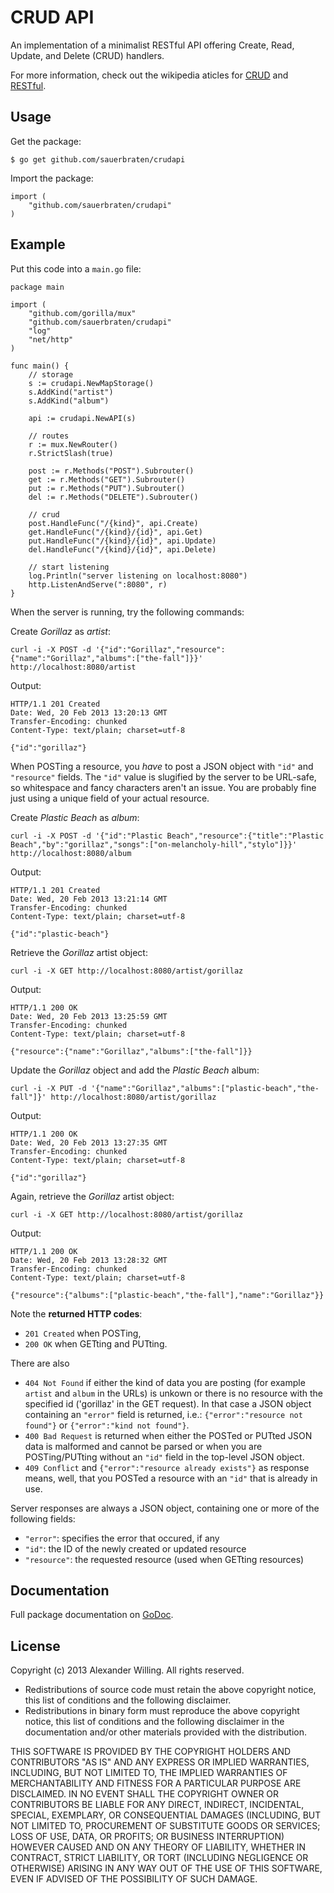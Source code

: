 # CRUD API

An implementation of a minimalist RESTful API offering Create, Read, Update, and Delete (CRUD) handlers.

For more information, check out the wikipedia aticles for [CRUD](http://en.wikipedia.org/wiki/Create,_read,_update_and_delete) and [RESTful](http://en.wikipedia.org/wiki/RESTful).

## Usage

Get the package:

	$ go get github.com/sauerbraten/crudapi

Import the package:

	import (
		"github.com/sauerbraten/crudapi"
	)

## Example

Put this code into a `main.go` file:

	package main

	import (
		"github.com/gorilla/mux"
		"github.com/sauerbraten/crudapi"
		"log"
		"net/http"
	)

	func main() {
		// storage
		s := crudapi.NewMapStorage()
		s.AddKind("artist")
		s.AddKind("album")

		api := crudapi.NewAPI(s)

		// routes
		r := mux.NewRouter()
		r.StrictSlash(true)

		post := r.Methods("POST").Subrouter()
		get := r.Methods("GET").Subrouter()
		put := r.Methods("PUT").Subrouter()
		del := r.Methods("DELETE").Subrouter()

		// crud
		post.HandleFunc("/{kind}", api.Create)
		get.HandleFunc("/{kind}/{id}", api.Get)
		put.HandleFunc("/{kind}/{id}", api.Update)
		del.HandleFunc("/{kind}/{id}", api.Delete)

		// start listening
		log.Println("server listening on localhost:8080")
		http.ListenAndServe(":8080", r)
	}

When the server is running, try the following commands:

Create *Gorillaz* as *artist*:

	curl -i -X POST -d '{"id":"Gorillaz","resource":{"name":"Gorillaz","albums":["the-fall"]}}' http://localhost:8080/artist

Output:

	HTTP/1.1 201 Created
	Date: Wed, 20 Feb 2013 13:20:13 GMT
	Transfer-Encoding: chunked
	Content-Type: text/plain; charset=utf-8

	{"id":"gorillaz"}

When POSTing a resource, you *have* to post a JSON object with `"id"` and `"resource"` fields. The `"id"` value is slugified by the server to be URL-safe, so whitespace and fancy characters aren't an issue. You are probably fine just using a unique field of your actual resource.

Create *Plastic Beach* as *album*:

	curl -i -X POST -d '{"id":"Plastic Beach","resource":{"title":"Plastic Beach","by":"gorillaz","songs":["on-melancholy-hill","stylo"]}}' http://localhost:8080/album

Output:

	HTTP/1.1 201 Created
	Date: Wed, 20 Feb 2013 13:21:14 GMT
	Transfer-Encoding: chunked
	Content-Type: text/plain; charset=utf-8

	{"id":"plastic-beach"}

Retrieve the *Gorillaz* artist object:

	curl -i -X GET http://localhost:8080/artist/gorillaz

Output:

	HTTP/1.1 200 OK
	Date: Wed, 20 Feb 2013 13:25:59 GMT
	Transfer-Encoding: chunked
	Content-Type: text/plain; charset=utf-8

	{"resource":{"name":"Gorillaz","albums":["the-fall"]}}

Update the *Gorillaz* object and add the *Plastic Beach* album:

	curl -i -X PUT -d '{"name":"Gorillaz","albums":["plastic-beach","the-fall"]}' http://localhost:8080/artist/gorillaz

Output:

	HTTP/1.1 200 OK
	Date: Wed, 20 Feb 2013 13:27:35 GMT
	Transfer-Encoding: chunked
	Content-Type: text/plain; charset=utf-8

	{"id":"gorillaz"}

Again, retrieve the *Gorillaz* artist object:

	curl -i -X GET http://localhost:8080/artist/gorillaz

Output:

	HTTP/1.1 200 OK
	Date: Wed, 20 Feb 2013 13:28:32 GMT
	Transfer-Encoding: chunked
	Content-Type: text/plain; charset=utf-8

	{"resource":{"albums":["plastic-beach","the-fall"],"name":"Gorillaz"}}


Note the **returned HTTP codes**:

- `201 Created` when POSTing,
- `200 OK` when GETting and PUTting.

There are also

- `404 Not Found` if either the kind of data you are posting (for example `artist` and `album` in the URLs) is unkown or there is no resource with the specified id ('gorillaz' in the GET request). In that case a JSON object containing an `"error"` field is returned, i.e.: `{"error":"resource not found"}` or `{"error":"kind not found"}`.
- `400 Bad Request` is returned when either the POSTed or PUTted JSON data is malformed and cannot be parsed or when you are POSTing/PUTting without an `"id"` field in the top-level JSON object.
- `409 Conflict` and `{"error":"resource already exists"}` as response means, well, that you POSTed a resource with an `"id"` that is already in use.

Server responses are always a JSON object, containing one or more of the following fields:

- `"error"`: specifies the error that occured, if any
- `"id"`: the ID of the newly created or updated resource
- `"resource"`: the requested resource (used when GETting resources)


## Documentation

Full package documentation on [GoDoc](http://godoc.org/github.com/sauerbraten/crudapi).

## License

Copyright (c) 2013 Alexander Willing. All rights reserved.

- Redistributions of source code must retain the above copyright notice, this list of conditions and the following disclaimer.
- Redistributions in binary form must reproduce the above copyright notice, this list of conditions and the following disclaimer in the documentation and/or other materials provided with the distribution.

THIS SOFTWARE IS PROVIDED BY THE COPYRIGHT HOLDERS AND CONTRIBUTORS	"AS IS" AND ANY EXPRESS OR IMPLIED WARRANTIES, INCLUDING, BUT NOT LIMITED TO, THE IMPLIED WARRANTIES OF MERCHANTABILITY AND FITNESS FOR A PARTICULAR PURPOSE ARE DISCLAIMED. IN NO EVENT SHALL THE COPYRIGHT OWNER OR CONTRIBUTORS BE LIABLE FOR ANY DIRECT, INDIRECT, INCIDENTAL, SPECIAL, EXEMPLARY, OR CONSEQUENTIAL DAMAGES (INCLUDING, BUT NOT LIMITED TO, PROCUREMENT OF SUBSTITUTE GOODS OR SERVICES; LOSS OF USE, DATA, OR PROFITS; OR BUSINESS INTERRUPTION) HOWEVER CAUSED AND ON ANY THEORY OF LIABILITY, WHETHER IN CONTRACT, STRICT LIABILITY, OR TORT (INCLUDING NEGLIGENCE OR OTHERWISE) ARISING IN ANY WAY OUT OF THE USE OF THIS SOFTWARE, EVEN IF ADVISED OF THE POSSIBILITY OF SUCH DAMAGE.
